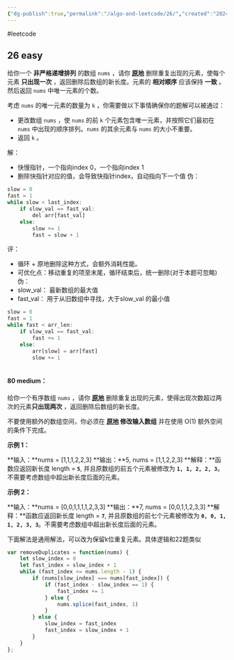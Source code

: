 ```yaml
---
{"dg-publish":true,"permalink":"/algo-and-leetcode/26/","created":"2024-04-25T13:50:33.492+08:00","updated":"2024-04-26T14:01:17.730+08:00"}
---
```


#leetcode

## 26 easy

给你一个 **非严格递增排列** 的数组 `nums` ，请你 [**原地**](http://baike.baidu.com/item/%E5%8E%9F%E5%9C%B0%E7%AE%97%E6%B3%95) 删除重复出现的元素，使每个元素 **只出现一次** ，返回删除后数组的新长度。元素的 **相对顺序** 应该保持 **一致** 。然后返回 `nums` 中唯一元素的个数。

考虑 `nums` 的唯一元素的数量为 `k` ，你需要做以下事情确保你的题解可以被通过：

- 更改数组 `nums` ，使 `nums` 的前 `k` 个元素包含唯一元素，并按照它们最初在 `nums` 中出现的顺序排列。`nums` 的其余元素与 `nums` 的大小不重要。
- 返回 `k` 。

解：
+ 快慢指针，一个指向index 0，一个指向index 1
+ 删除快指针对应的值，会导致快指针index，自动指向下一个值
伪：
```js
slow = 0
fast = 1
while slow < last_index:
	if slow_val == fast_val:
		del arr[fast_val]
	else:
		slow += 1
		fast = slow + 1
```
评：
+ 循环 + 原地删除这种方式，会额外消耗性能。
+ 可优化点：移动重复的项至末尾，循环结束后，统一删除(对于本题可忽略)
伪：
+ slow_val： 最新数组的最大值
+ fast_val： 用于从旧数组中寻找，大于slow_val 的最小值
```js
slow = 0
fast = 1
while fast < arr_len:
	if slow_val == fast_val:
		fast += 1
	else:
		arr[slow] = arr[fast]
		slow += 1
		
```
#### 80  medium：
给你一个有序数组 `nums` ，请你 **[原地](http://baike.baidu.com/item/%E5%8E%9F%E5%9C%B0%E7%AE%97%E6%B3%95)** 删除重复出现的元素，使得出现次数超过两次的元素**只出现两次** ，返回删除后数组的新长度。

不要使用额外的数组空间，你必须在 **[原地](https://baike.baidu.com/item/%E5%8E%9F%E5%9C%B0%E7%AE%97%E6%B3%95) 修改输入数组** 并在使用 O(1) 额外空间的条件下完成。

**示例 1：**

**输入：**nums = [1,1,1,2,2,3]
**输出：**5, nums = [1,1,2,2,3]
**解释：**函数应返回新长度 length = **`5`**, 并且原数组的前五个元素被修改为 **`1, 1, 2, 2, 3`**。 不需要考虑数组中超出新长度后面的元素。

**示例 2：**

**输入：**nums = [0,0,1,1,1,1,2,3,3]
**输出：**7, nums = [0,0,1,1,2,3,3]
**解释：**函数应返回新长度 length = **`7`**, 并且原数组的前七个元素被修改为 **`0, 0, 1, 1, 2, 3, 3`**。不需要考虑数组中超出新长度后面的元素。

下面解法是通用解法，可以改为保留k位重复元素。具体逻辑和22题类似
```js
var removeDuplicates = function(nums) {
    let slow_index = 0
    let fast_index = slow_index + 1
    while (fast_index <= nums.length - 1) {
        if (nums[slow_index] === nums[fast_index]) {
            if (fast_index - slow_index == 1) {
                fast_index += 1
            } else {
                nums.splice(fast_index, 1)
            }
        } else {
            slow_index = fast_index
            fast_index = slow_index + 1
        }
    }
};

```